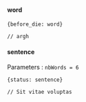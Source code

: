 #### word

```
{before_die: word}

// argh
```

#### sentence

Parameters : `nbWords = 6`

```
{status: sentence}

// Sit vitae voluptas
```